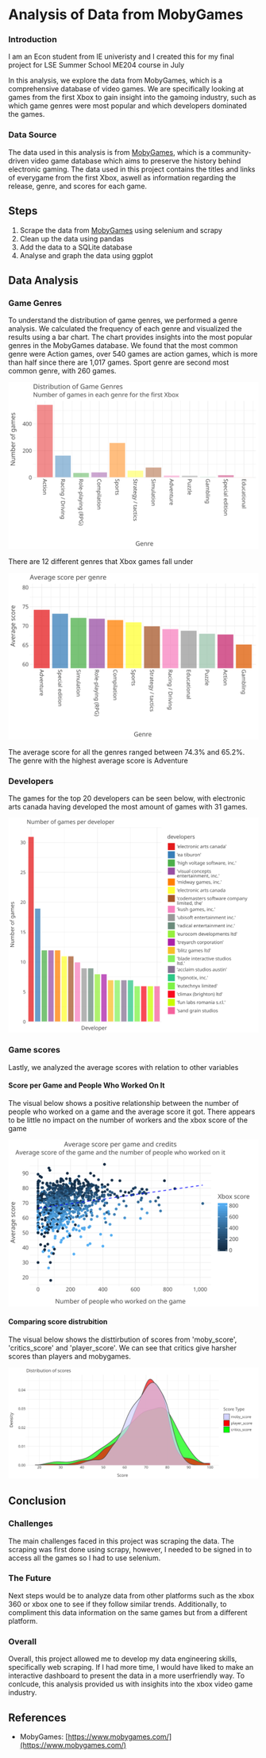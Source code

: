# Analysis of Data from MobyGames

### Introduction

I am an Econ student from IE univeristy and I created this for my final project for LSE Summer School ME204 course in July

In this analysis, we explore the data from MobyGames, which is a comprehensive database of video games. We are specifically looking at games from the first Xbox to gain insight into the gamoing industry, such as which game genres were most popular and which developers dominated the games.

### Data Source

The data used in this analysis is from [MobyGames](https://www.mobygames.com/), which is a community-driven video game database which aims to preserve the history behind electronic gaming. The data used in this project contains the titles and links of everygame from the first Xbox, aswell as information regarding the release, genre, and scores for each game.

## Steps
1) Scrape the data from [MobyGames](https://www.mobygames.com/) using selenium and scrapy
2) Clean up the data using pandas
3) Add the data to a SQLite database
4) Analyse and graph the data using ggplot

## Data Analysis

### Game Genres

To understand the distribution of game genres, we performed a genre analysis. We calculated the frequency of each genre and visualized the results using a bar chart. The chart provides insights into the most popular genres in the MobyGames database. We found that the most common genre were Action games, over 540 games are action games, which is more than half since there are 1,017 games. Sport genre are second most common genre, with 260 games.

![Genre Distribtion](figures/genre_distribution.svg)


There are 12 different genres that Xbox games fall under

![Average Sore per Genre](figures/average_score_per_genre.svg)

The average score for all the genres ranged between 74.3% and 65.2%. The genre with the highest average score is Adventure

### Developers

The games for the top 20 developers can be seen below, with electronic arts canada having developed the most amount of games with 31 games.

![Games From Each Developer](figures/games_per_developer.svg)

### Game scores

Lastly, we analyzed the average scores with relation to other variables

#### Score per Game and People Who Worked On It

The visual below shows a positive relationship between the number of people who worked on a game and the average score it got. There appears to be little no impact on the number of workers and the xbox score of the game  

![Average Score per Game and The Amount of People Who Worked On It](figures/score_per_game_and_workers.svg)

#### Comparing score distrubition

The visual below shows the disttirbution of scores from 'moby_score', 'critics_score' and 'player_score'. We can see that critics give harsher scores than players and mobygames.

![Score Distribution](figures/score_distribution.svg)


## Conclusion

### Challenges
The main challenges faced in this project was scraping the data. The scraping was first done using scrapy, however, I needed to be signed in to access all the games so I had to use selenium. 


### The Future
Next steps would be to analyze data from other platforms such as the xbox 360 or xbox one to see if they follow similar trends. Additionally, to compliment this data information on the same games but from a different platform. 

### Overall
Overall, this project allowed me to develop my data engineering skills, specifically web scraping. If I had more time, I would have liked to make an interactive dashboard to present the data in a more userfriendly way. To conlcude, this analysis provided us with insighits into the xbox video game industry. 

## References

- MobyGames: [https://www.mobygames.com/](https://www.mobygames.com/)